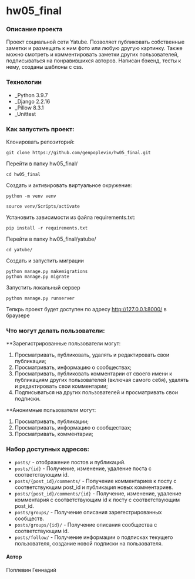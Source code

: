 # hw05_final

### Описание проекта
>>
Проект социальной сети Yatube. 
Позволяет публиковать собственные заметки и размещать к ним фото или любую другую картинку. Также можно смотреть и комментировать заметки других пользователей,
подписываться на понравившихся авторов. Написан бэкенд, тесты к нему, созданы шаблоны с css.

### Технологии
 - _Python 3.9.7
 - _Django 2.2.16
 - _Pillow 8.3.1
 - _Unittest


### Как запустить проект:

Клонировать репозиторий:

```
git clone https://github.com/genpoplevin/hw05_final.git
```

Перейти в папку hw05_final/
```
cd hw05_final
```

Cоздать и активировать виртуальное окружение:

```
python -m venv venv
```

```
source venv/Scripts/activate
```

Установить зависимости из файла requirements.txt:
```
pip install -r requirements.txt
```
Перейти в папку hw05_final/yatube/
```
cd yatube/
```

Создать и запустить миграции
```
python manage.py makemigrations
python manage.py migrate
```

Запустить локальный сервер
```
python manage.py runserver
```
Тепкрь проект будет доступен по адресу http://127.0.0.1:8000/ в браузере



### Что могут делать пользователи:

**Зарегистрированные пользователи могут:
1. Просматривать, публиковать, удалять и редактировать свои публикации;
2. Просматривать, информацию о сообществах;
3. Просматривать, публиковать комментарии от своего имени к публикациям других пользователей (включая самого себя), удалять и редактировать свои комментарии;
4. Подписываться на других пользователей и просматривать свои подписки.

**Анонимные пользователи могут:
1. Просматривать, публикации;
2. Просматривать, информацию о сообществах;
3. Просматривать, комментарии;

### Набор доступных адресов:
* ```posts/``` - отображение постов и публикаций.
* ```posts/{id}``` - Получение, изменение, удаление поста с соответствующим id.
* ```posts/{post_id}/comments/``` - Получение комментариев к посту с соответствующим post_id и публикация новых комментариев.
* ```posts/{post_id}/comments/{id}``` - Получение, изменение, удаление комментария с соответствующим id к посту с соответствующим post_id.
* ```posts/groups/``` - Получение описания зарегестрированных сообществ.
* ```posts/groups/{id}/``` - Получение описания сообщества с соответствующим id.
* ```posts/follow/``` - Получение информации о подписках текущего пользователя, создание новой подписки на пользователя.



#### Автор
Поплевин Геннадий
